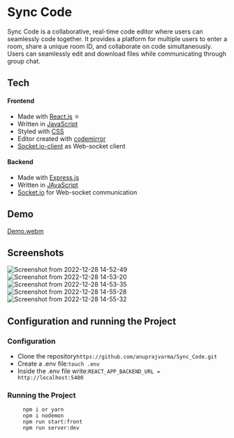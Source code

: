 # Sync Code

Sync Code is a collaborative, real-time code editor where users can seamlessly code together. It provides a platform for multiple users to enter a room, share a unique room ID, and collaborate on code simultaneously. Users can seamlessly edit and download files while communicating through group chat.

## Tech

#### Frontend

- Made with [React.js](https://reactjs.org/) ⚛️
- Written in [JavaScript](https://www.javascript.com/)
- Styled with [CSS](https://developer.mozilla.org/en-US/docs/Web/CSS)
- Editor created with [codemirror](https://codemirror.net/)
- [Socket.io-client](https://www.npmjs.com/package/socket.io-client) as Web-socket client

#### Backend

- Made with [Express.js](https://www.npmjs.com/package/express)
- Written in [JAvaScript](https://www.javascript.com/)
- [Socket.io](https://www.npmjs.com/package/socket.io) for Web-socket communication

## Demo

[Demo.webm](https://user-images.githubusercontent.com/80352125/209821700-35ce1ecd-4f48-4576-8803-145f4c8ae541.webm)

## Screenshots

![Screenshot from 2022-12-28 14-52-49](https://user-images.githubusercontent.com/80352125/209822098-7ff883a5-f9c8-4f7a-a493-5ecb76e83f2c.png)
![Screenshot from 2022-12-28 14-53-20](https://user-images.githubusercontent.com/80352125/209822124-9c08aa27-e5b6-409e-a2e5-0b67044b45c2.png)
![Screenshot from 2022-12-28 14-53-35](https://user-images.githubusercontent.com/80352125/209822168-0e66d63b-6818-476a-a481-22dbe502bd0b.png)
![Screenshot from 2022-12-28 14-55-28](https://user-images.githubusercontent.com/80352125/209822185-baf2a9e3-78cd-440d-b4ac-0752b5c5703f.png)
![Screenshot from 2022-12-28 14-55-32](https://user-images.githubusercontent.com/80352125/209822196-c70d1018-f427-4779-925d-b08981f9d856.png)

## Configuration and running the Project

### Configuration

- Clone the repository`https://github.com/anuprajvarma/Sync_Code.git`
- Create a .env file:`touch .env`
- Inside the .env file write:`REACT_APP_BACKEND_URL = http://localhost:5400`

### Running the Project

         npm i or yarn
         npm i nodemon
         npm run start:front
         npm run server:dev
